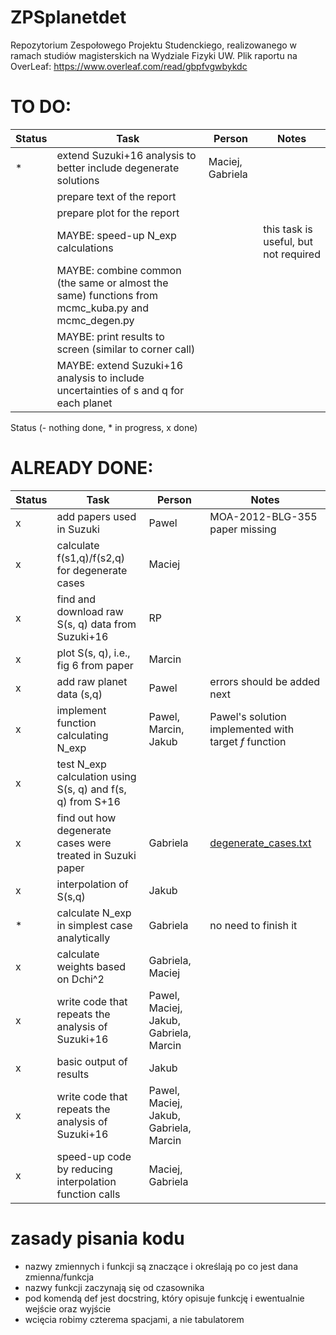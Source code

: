 # ZPSplanetdet
Repozytorium Zespołowego Projektu Studenckiego, realizowanego w ramach studiów magisterskich na Wydziale Fizyki UW. 
Plik raportu na OverLeaf: https://www.overleaf.com/read/gbpfvgwbykdc

# TO DO:

| Status | Task | Person | Notes |
|--------|------|--------|-------|
|\* | extend Suzuki+16 analysis to better include degenerate solutions | Maciej, Gabriela | |
| | prepare text of the report | | |
| | prepare plot for the report | | |
| | MAYBE: speed-up N\_exp calculations | | this task is useful, but not required |
| | MAYBE: combine common (the same or almost the same) functions from mcmc\_kuba.py and mcmc\_degen.py | | |
| | MAYBE: print results to screen (similar to corner call)
| | MAYBE: extend Suzuki+16 analysis to include uncertainties of s and q for each planet | | | 

Status (- nothing done, * in progress, x done)

# ALREADY DONE:

| Status | Task | Person | Notes |
|--------|------|--------|-------|
|x| add papers used in Suzuki| Pawel | MOA-2012-BLG-355 paper missing |
|x| calculate f(s1,q)/f(s2,q) for degenerate cases|Maciej| |
|x| find and download raw S(s, q) data from Suzuki+16|RP| |
|x| plot S(s, q), i.e., fig 6 from paper|Marcin| |
|x| add raw planet data (s,q) | Pawel | errors should be added next |
|x| implement function calculating N\_exp|Pawel, Marcin, Jakub| Pawel's solution implemented with target *f* function |
|x| test N\_exp calculation using S(s, q) and f(s, q) from S+16| | |
|x| find out how degenerate cases were treated in Suzuki paper|Gabriela| [degenerate\_cases.txt](degenerate_cases.txt) |
|x| interpolation of S(s,q)|Jakub| |
|\*| calculate N\_exp in simplest case analytically |Gabriela| no need to finish it|
|x| calculate weights based on Dchi^2|Gabriela, Maciej| |
|x| write code that repeats the analysis of Suzuki+16 | Pawel, Maciej, Jakub, Gabriela, Marcin | |
|x| basic output of results | Jakub | |
|x| write code that repeats the analysis of Suzuki+16 | Pawel, Maciej, Jakub, Gabriela, Marcin | |
|x| speed-up code by reducing interpolation function calls | Maciej, Gabriela | |




# zasady pisania kodu
- nazwy zmiennych i funkcji są znaczące i określają po co jest dana zmienna/funkcja
- nazwy funkcji zaczynają się od czasownika
- pod komendą def jest docstring, który opisuje funkcję i ewentualnie wejście oraz wyjście
- wcięcia robimy czterema spacjami, a nie tabulatorem
